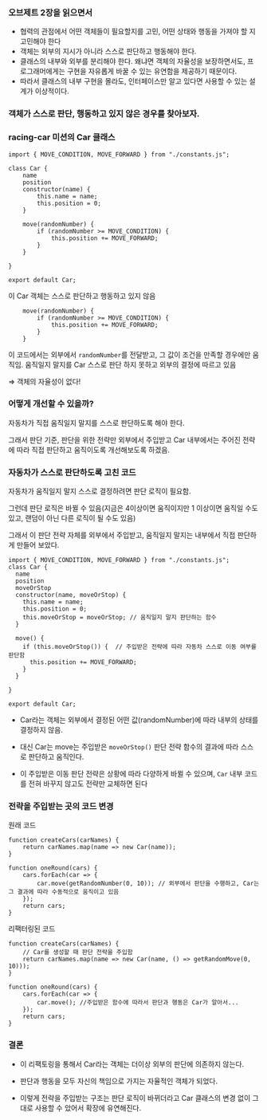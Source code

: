 ### 오브제트 2장을 읽으면서

- 협력의 관점에서 어떤 객체들이 필요할지를 고민, 어떤 상태와 행동을 가져야 할 지 고민해야 한다
- 객체는 외부의 지시가 아니라 스스로 판단하고 행동해야 한다.
- 클래스의 내부와 외부를 분리해야 한다. 왜냐면 객체의 자율성을 보장하면서도, 프로그래머에게는 구현을 자유롭게 바꿀 수 있는 유연함을 제공하기 때문이다.
- 따라서 클래스의 내부 구현을 몰라도, 인터페이스만 알고 있다면 사용할 수 있는 설계가 이상적이다.

### 객체가 스스로 판단, 행동하고 있지 않은 경우를 찾아보자.
### racing-car 미션의 Car 클래스

```tsx
import { MOVE_CONDITION, MOVE_FORWARD } from "./constants.js";

class Car {
    name
    position
    constructor(name) {
        this.name = name;
        this.position = 0;
    }

    move(randomNumber) {
        if (randomNumber >= MOVE_CONDITION) {
            this.position += MOVE_FORWARD;
        }
    }

}

export default Car;
```

이 Car 객체는 스스로 판단하고 행동하고 있지 않음

```tsx
    move(randomNumber) {
        if (randomNumber >= MOVE_CONDITION) {
            this.position += MOVE_FORWARD;
        }
    }
```

이 코드에서는 외부에서 `randomNumber`를 전달받고, 그 값이 조건을 만족할 경우에만 움직임. 움직일지 말지를 Car 스스로 판단 하지 못하고 외부의 결정에 따르고 있음

⇒ 객체의 자율성이 없다!

### 어떻게 개선할 수 있을까?

자동차가 직접 움직일지 말지를 스스로 판단하도록 해야 한다.

그래서 판단 기준, 판단을 위한 전략만 외부에서 주입받고 Car 내부에서는 주어진 전략에 따라 직접 판단하고 움직이도록 개선해보도록 하겠음.

### 자동차가 스스로 판단하도록 고친 코드

자동차가 움직일지 말지 스스로 결정하려면 판단 로직이 필요함.

그런데 판단 로직은 바뀔 수 있음(지금은 4이상이면 움직이지만 1 이상이면 움직일 수도 있고, 랜덤이 아닌 다른 로직이 될 수도 있음)

그래서 이 판단 전략 자체를 외부에서 주입받고, 움직일지 말지는 내부에서 직접 판단하게 만들어 보았다.

```tsx
import { MOVE_CONDITION, MOVE_FORWARD } from "./constants.js";
class Car {
  name
  position
  moveOrStop
  constructor(name, moveOrStop) {
    this.name = name;
    this.position = 0;
    this.moveOrStop = moveOrStop; // 움직일지 말지 판단하는 함수
  }

  move() {
    if (this.moveOrStop()) {  // 주입받은 전략에 따라 자동차 스스로 이동 여부를 판단함
      this.position += MOVE_FORWARD;
    }
  }

}

export default Car;

```

- Car라는 객체는 외부에서 결정된 어떤 값(randomNumber)에 따라 내부의 상태를 결정하지 않음.

- 대신 Car는 move는 주입받은 `moveOrStop()` 판단 전략 함수의 결과에 따라 스스로 판단하고 움직인다.

- 이 주입받은 이동 판단 전략은 상황에 따라 다양하게 바뀔 수 있으며, `Car` 내부 코드를 전혀 바꾸지 않고도 전략만 교체하면 된다

### 전략을 주입받는 곳의 코드 변경

원래 코드

```tsx
function createCars(carNames) {
    return carNames.map(name => new Car(name));
}

function oneRound(cars) {
    cars.forEach(car => {
        car.move(getRandomNumber(0, 10)); // 외부에서 판단을 수행하고, Car는 그 결과에 따라 수동적으로 움직이고 있음
    });
    return cars;
}
```

리팩터링된 코드

```tsx
function createCars(carNames) {
    // Car를 생성할 때 판단 전략을 주입함
    return carNames.map(name => new Car(name, () => getRandomMove(0, 10)));
}

function oneRound(cars) {
    cars.forEach(car => {
        car.move(); //주입받은 함수에 따라서 판단과 행동은 Car가 알아서...
    });
    return cars;
}
```

### 결론

- 이 리팩토링을 통해서 Car라는 객체는 더이상 외부의 판단에 의존하지 않는다. 

- 판단과 행동을 모두 자신의 책임으로 가지는 자율적인 객체가 되었다.

- 이렇게 전략을 주입받는 구조는 판단 로직이 바뀌더라고 Car 클래스의 변경 없이 그대로 사용할 수 았어서 확장에 유연해진다.